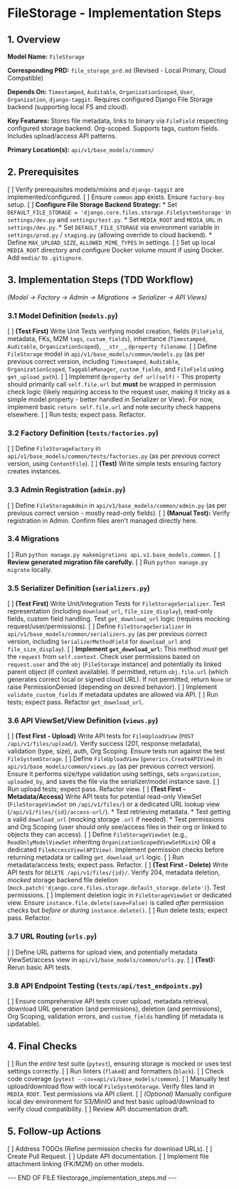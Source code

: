 # FileStorage - Implementation Steps

## 1. Overview

**Model Name:**
`FileStorage`

**Corresponding PRD:**
`file_storage_prd.md` (Revised - Local Primary, Cloud Compatible)

**Depends On:**
`Timestamped`, `Auditable`, `OrganizationScoped`, `User`, `Organization`, `django-taggit`. Requires configured Django File Storage backend (supporting local FS and cloud).

**Key Features:**
Stores file metadata, links to binary via `FileField` respecting configured storage backend. Org-scoped. Supports tags, custom fields. Includes upload/access API patterns.

**Primary Location(s):**
`api/v1/base_models/common/`

## 2. Prerequisites

[ ] Verify prerequisites models/mixins and `django-taggit` are implemented/configured.
[ ] Ensure `common` app exists. Ensure `factory-boy` setup.
[ ] **Configure File Storage Backend Strategy:**
    *   Set `DEFAULT_FILE_STORAGE = 'django.core.files.storage.FileSystemStorage'` in `settings/dev.py` and `settings/test.py`.
    *   Set `MEDIA_ROOT` and `MEDIA_URL` in `settings/dev.py`.
    *   Set `DEFAULT_FILE_STORAGE` via environment variable in `settings/prod.py` / `staging.py` (allowing override to cloud backend).
    *   Define `MAX_UPLOAD_SIZE`, `ALLOWED_MIME_TYPES` in settings.
[ ] Set up local `MEDIA_ROOT` directory and configure Docker volume mount if using Docker. Add `media/` to `.gitignore`.

## 3. Implementation Steps (TDD Workflow)

  *(Model -> Factory -> Admin -> Migrations -> Serializer -> API Views)*

  ### 3.1 Model Definition (`models.py`)

  [ ] **(Test First)** Write Unit Tests verifying model creation, fields (`FileField`, metadata, FKs, M2M `tags`, `custom_fields`), inheritance (`Timestamped`, `Auditable`, `OrganizationScoped`), `__str__`, `@property filename`.
  [ ] Define `FileStorage` model in `api/v1/base_models/common/models.py` (as per previous correct version, including `Timestamped`, `Auditable`, `OrganizationScoped`, `TaggableManager`, `custom_fields`, and `FileField` using `get_upload_path`).
  [ ] Implement `@property def url(self)` - This property should primarily call `self.file.url` but **must** be wrapped in permission check logic (likely requiring access to the request user, making it tricky as a simple model property - better handled in Serializer or View). For now, implement basic `return self.file.url` and note security check happens elsewhere.
  [ ] Run tests; expect pass. Refactor.

  ### 3.2 Factory Definition (`tests/factories.py`)

  [ ] Define `FileStorageFactory` in `api/v1/base_models/common/tests/factories.py` (as per previous correct version, using `ContentFile`).
  [ ] **(Test)** Write simple tests ensuring factory creates instances.

  ### 3.3 Admin Registration (`admin.py`)

  [ ] Define `FileStorageAdmin` in `api/v1/base_models/common/admin.py` (as per previous correct version - mostly read-only fields).
  [ ] **(Manual Test):** Verify registration in Admin. Confirm files aren't managed directly here.

  ### 3.4 Migrations

  [ ] Run `python manage.py makemigrations api.v1.base_models.common`.
  [ ] **Review generated migration file carefully.**
  [ ] Run `python manage.py migrate` locally.

  ### 3.5 Serializer Definition (`serializers.py`)

  [ ] **(Test First)** Write Unit/Integration Tests for `FileStorageSerializer`. Test representation (including `download_url`, `file_size_display`), read-only fields, custom field handling. Test `get_download_url` logic (requires mocking request/user/permissions).
  [ ] Define `FileStorageSerializer` in `api/v1/base_models/common/serializers.py` (as per previous correct version, including `SerializerMethodField` for `download_url` and `file_size_display`).
  [ ] **Implement `get_download_url`:** This method *must* get the `request` from `self.context`. Check user permissions based on `request.user` and the `obj` (`FileStorage` instance) and potentially its linked parent object (if context available). If permitted, return `obj.file.url` (which generates correct local or signed cloud URL). If not permitted, return `None` or raise PermissionDenied (depending on desired behavior).
  [ ] Implement `validate_custom_fields` if metadata updates are allowed via API.
  [ ] Run tests; expect pass. Refactor `get_download_url`.

  ### 3.6 API ViewSet/View Definition (`views.py`)

  [ ] **(Test First - Upload)** Write API tests for `FileUploadView` (`POST /api/v1/files/upload/`). Verify success (201, response metadata), validation (type, size), auth, Org Scoping. Ensure tests run against the test `FileSystemStorage`.
  [ ] Define `FileUploadView` (`generics.CreateAPIView`) in `api/v1/base_models/common/views.py` (as per previous correct version). Ensure it performs size/type validation using settings, sets `organization`, `uploaded_by`, and saves the file via the serializer/model instance save.
  [ ] Run upload tests; expect pass. Refactor view.
  [ ] **(Test First - Metadata/Access)** Write API tests for potential read-only ViewSet (`FileStorageViewSet` on `/api/v1/files/`) or a dedicated URL lookup view (`/api/v1/files/{id}/access-url/`).
      *   Test retrieving metadata.
      *   Test getting a valid `download_url` (mocking storage `.url` if needed).
      *   Test permissions and Org Scoping (user should only see/access files in their org or linked to objects they can access).
  [ ] Define `FileStorageViewSet` (e.g., `ReadOnlyModelViewSet` inheriting `OrganizationScopedViewSetMixin`) OR a dedicated `FileAccessView(APIView)`. Implement permission checks before returning metadata or calling `get_download_url` logic.
  [ ] Run metadata/access tests; expect pass. Refactor.
  [ ] **(Test First - Delete)** Write API tests for `DELETE /api/v1/files/{id}/`. Verify 204, metadata deletion, *mocked* storage backend file deletion (`mock.patch('django.core.files.storage.default_storage.delete')`). Test permissions.
  [ ] Implement deletion logic in `FileStorageViewSet` or dedicated view. Ensure `instance.file.delete(save=False)` is called *after* permission checks but *before* or *during* `instance.delete()`.
  [ ] Run delete tests; expect pass. Refactor.

  ### 3.7 URL Routing (`urls.py`)

  [ ] Define URL patterns for upload view, and potentially metadata ViewSet/access view in `api/v1/base_models/common/urls.py`.
  [ ] **(Test):** Rerun basic API tests.

  ### 3.8 API Endpoint Testing (`tests/api/test_endpoints.py`)

  [ ] Ensure comprehensive API tests cover upload, metadata retrieval, download URL generation (and permissions), deletion (and permissions), Org Scoping, validation errors, and `custom_fields` handling (if metadata is updatable).

## 4. Final Checks

[ ] Run the *entire* test suite (`pytest`), ensuring storage is mocked or uses test settings correctly.
[ ] Run linters (`flake8`) and formatters (`black`).
[ ] Check code coverage (`pytest --cov=api/v1/base_models/common`).
[ ] Manually test upload/download flow with local `FileSystemStorage`. Verify files land in `MEDIA_ROOT`. Test permissions via API client.
[ ] *(Optional)* Manually configure local dev environment for S3/MinIO and test basic upload/download to verify cloud compatibility.
[ ] Review API documentation draft.

## 5. Follow-up Actions

[ ] Address TODOs (Refine permission checks for download URLs).
[ ] Create Pull Request.
[ ] Update API documentation.
[ ] Implement file attachment linking (FK/M2M) on other models.

--- END OF FILE filestorage_implementation_steps.md ---